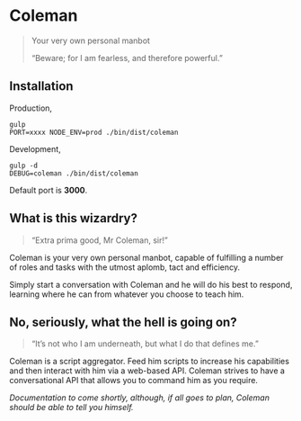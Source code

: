 # Coleman

> Your very own personal manbot
>
> “Beware; for I am fearless, and therefore powerful.”


## Installation

Production,

```
gulp
PORT=xxxx NODE_ENV=prod ./bin/dist/coleman
```

Development,

```
gulp -d
DEBUG=coleman ./bin/dist/coleman
```

Default port is __3000__.


## What is this wizardry?

> “Extra prima good, Mr Coleman, sir!”

Coleman is your very own personal manbot, capable of fulfilling a number of roles and tasks with the utmost aplomb, tact and efficiency.

Simply start a conversation with Coleman and he will do his best to respond, learning where he can from whatever you choose to teach him.


## No, seriously, what the hell is going on?

> “It’s not who I am underneath, but what I do that defines me.”

Coleman is a script aggregator. Feed him scripts to increase his capabilities and then interact with him via a web-based API. Coleman strives to have a conversational API that allows you to command him as you require.

_Documentation to come shortly, although, if all goes to plan, Coleman should be able to tell you himself._
